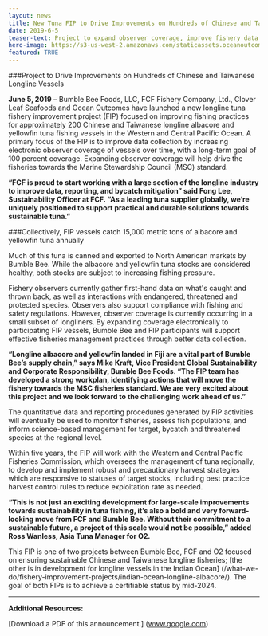 ```yaml
---
layout: news
title: New Tuna FIP to Drive Improvements on Hundreds of Chinese and Taiwanese Longline Vessels
date: 2019-6-5
teaser-text: Project to expand observer coverage, improve fishery data and help inform science-based management strategies.
hero-image: https://s3-us-west-2.amazonaws.com/staticassets.oceanoutcomes.org/news+and+analysis/hero+images/bumble-bee-fcf-O2-albacore-tuna-project-FIP-launch-hero.jpg
featured: TRUE
---
```

###Project to Drive Improvements on Hundreds of Chinese and Taiwanese Longline Vessels

**June 5, 2019** – Bumble Bee Foods, LLC, FCF Fishery Company, Ltd., Clover Leaf Seafoods and Ocean Outcomes have launched a new longline tuna fishery improvement project (FIP) focused on improving fishing practices for approximately 200 Chinese and Taiwanese longline albacore and yellowfin tuna fishing vessels in the Western and Central Pacific Ocean. A primary focus of the FIP is to improve data collection by increasing electronic observer coverage of vessels over time, with a long-term goal of 100 percent coverage. Expanding observer coverage will help drive the fisheries towards the Marine Stewardship Council (MSC) standard.

**“FCF is proud to start working with a large section of the longline industry to improve data, reporting, and bycatch mitigation” said Fong Lee, Sustainability Officer at FCF. “As a leading tuna supplier globally, we’re uniquely positioned to support practical and durable solutions towards sustainable tuna.”**

###Collectively, FIP vessels catch 15,000 metric tons of albacore and yellowfin tuna annually

Much of this tuna is canned and exported to North American markets by Bumble Bee. While the albacore and yellowfin tuna stocks are considered healthy, both stocks are subject to increasing fishing pressure.

Fishery observers currently gather first-hand data on what's caught and thrown back, as well as interactions with endangered, threatened and protected species. Observers also support compliance with fishing and safety regulations. However, observer coverage is currently occurring in a small subset of longliners. By expanding coverage electronically to participating FIP vessels, Bumble Bee and FIP participants will support effective fisheries management practices through better data collection.

**“Longline albacore and yellowfin landed in Fiji are a vital part of Bumble Bee’s supply chain,” says Mike Kraft, Vice President Global Sustainability and Corporate Responsibility, Bumble Bee Foods. “The FIP team has developed a strong workplan, identifying actions that will move the fishery towards the MSC fisheries standard. We are very excited about this project and we look forward to the challenging work ahead of us.”**

The quantitative data and reporting procedures generated by FIP activities will eventually be used to monitor fisheries, assess fish populations, and inform science-based management for target, bycatch and threatened species at the regional level.

Within five years, the FIP will work with the Western and Central Pacific Fisheries Commission, which oversees the management of tuna regionally, to develop and implement robust and precautionary harvest strategies which are responsive to statuses of target stocks, including best practice harvest control rules to reduce exploitation rate as needed. 

**“This is not just an exciting development for large-scale improvements towards sustainability in tuna fishing, it’s also a bold and very forward-looking move from FCF and Bumble Bee. Without their commitment to a sustainable future, a project of this scale would not be possible,” added Ross Wanless, Asia Tuna Manager for O2.**

This FIP is one of two projects between Bumble Bee, FCF and O2 focused on ensuring sustainable Chinese and Taiwanese longline fisheries; [the other is in development for longline vessels in the Indian Ocean] (/what-we-do/fishery-improvement-projects/indian-ocean-longline-albacore/). The goal of both FIPs is to achieve a certifiable status by mid-2024.

----

**Additional Resources:**

[Download a PDF of this announcement.] (www.google.com)
